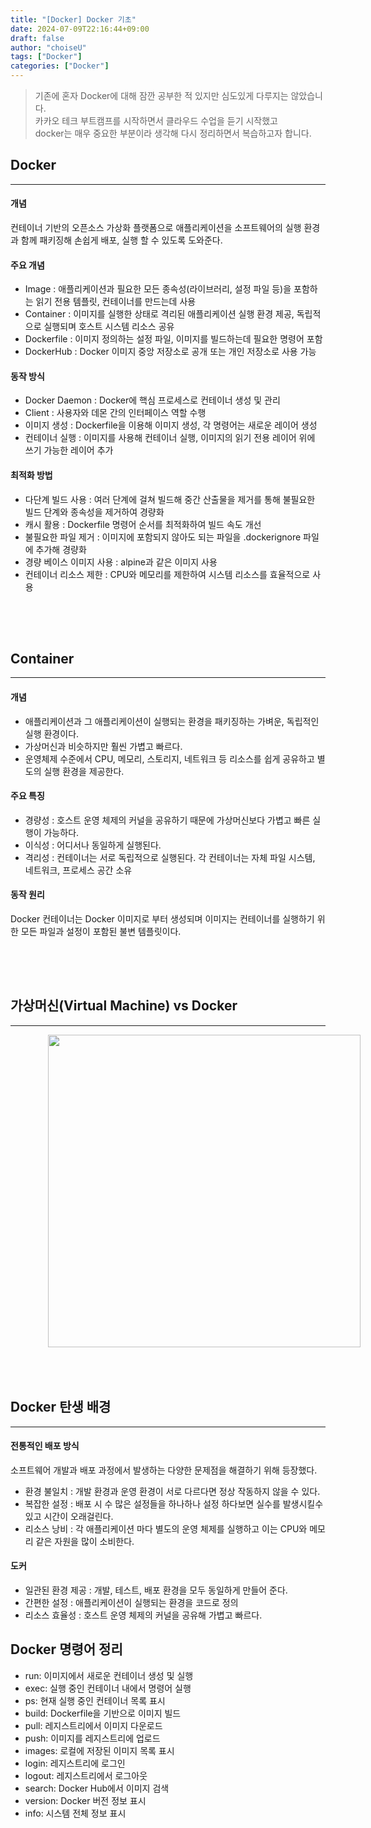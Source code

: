 ```yaml
---
title: "[Docker] Docker 기초"
date: 2024-07-09T22:16:44+09:00
draft: false
author: "choiseU"
tags: ["Docker"]
categories: ["Docker"]
---
```

> 기존에 혼자 Docker에 대해 잠깐 공부한 적 있지만 심도있게 다루지는 않았습니다.  
> 카카오 테크 부트캠프를 시작하면서 클라우드 수업을 듣기 시작했고  
> docker는 매우 중요한 부분이라 생각해 다시 정리하면서 복습하고자 합니다.  

## Docker
***
#### 개념
컨테이너 기반의 오픈소스 가상화 플랫폼으로 애플리케이션을 소프트웨어의 실행 환경과 함께 패키징해 손쉽게 배포, 실행 할 수 있도록 도와준다.

#### 주요 개념
- Image : 애플리케이션과 필요한 모든 종속성(라이브러리, 설정 파일 등)을 포함하는 읽기 전용 템플릿, 컨테이너를 만드는데 사용
- Container : 이미지를 실행한 상태로 격리된 애플리케이션 실행 환경 제공, 독립적으로 실행되며 호스트 시스템 리소스 공유
- Dockerfile : 이미지 정의하는 설정 파일, 이미지를 빌드하는데 필요한 명령어 포함
- DockerHub : Docker 이미지 중앙 저장소로 공개 또는 개인 저장소로 사용 가능

#### 동작 방식
- Docker Daemon : Docker에 핵심 프로세스로 컨테이너 생성 및 관리
- Client : 사용자와 데몬 간의 인터페이스 역할 수행
- 이미지 생성 : Dockerfile을 이용해 이미지 생성, 각 명령어는 새로운 레이어 생성
- 컨테이너 실행 : 이미지를 사용해 컨테이너 실행, 이미지의 읽기 전용 레이어 위에 쓰기 가능한 레이어 추가

#### 최적화 방법
- 다단계 빌드 사용 : 여러 단계에 걸쳐 빌드해 중간 산출물을 제거를 통해 불필요한 빌드 단계와 종속성을 제거하여 경량화
- 캐시 활용 : Dockerfile 명령어 순서를 최적화하여 빌드 속도 개선
- 불필요한 파일 제거 : 이미지에 포함되지 않아도 되는 파일을 .dockerignore 파일에 추가해 경량화
- 경량 베이스 이미지 사용 : alpine과 같은 이미지 사용
- 컨테이너 리소스 제한 : CPU와 메모리를 제한하여 시스템 리소스를 효율적으로 사용


<div style="height: 50px;"></div>

## Container
***
#### 개념
- 애플리케이션과 그 애플리케이션이 실행되는 환경을 패키징하는 가벼운, 독립적인 실행 환경이다.
- 가상머신과 비슷하지만 훨씬 가볍고 빠르다.
- 운영체제 수준에서 CPU, 메모리, 스토리지, 네트워크 등 리소스를 쉽게 공유하고 별도의 실행 환경을 제공한다.

#### 주요 특징
- 경량성 : 호스트 운영 체제의 커널을 공유하기 때문에 가상머신보다 가볍고 빠른 실행이 가능하다.
- 이식성 : 어디서나 동일하게 실행된다.
- 격리성 : 컨테이너는 서로 독립적으로 실행된다. 각 컨테이너는 자체 파일 시스템, 네트워크, 프로세스 공간 소유

#### 동작 원리
Docker 컨테이너는 Docker 이미지로 부터 생성되며 이미지는 컨테이너를 실행하기 위한 모든 파일과 설정이 포함된 불변 템플릿이다.

<div style="height: 50px;"></div>

## 가상머신(Virtual Machine) vs Docker
***

<img style="margin-left: 60px; width: 500px;" src="/img/posts/docker/VMvsDocker.png">

<div style="height: 50px;"></div>

## Docker 탄생 배경
***
#### 전통적인 배포 방식
소프트웨어 개발과 배포 과정에서 발생하는 다양한 문제점을 해결하기 위해 등장했다.
- 환경 불일치 : 개발 환경과 운영 환경이 서로 다르다면 정상 작동하지 않을 수 있다.
- 복잡한 설정 : 배포 시 수 많은 설정들을 하나하나 설정 하다보면 실수를 발생시킬수 있고 시간이 오래걸린다.
- 리소스 낭비 : 각 애플리케이션 마다 별도의 운영 체제를 실행하고 이는 CPU와 메모리 같은 자원을 많이 소비한다.

#### 도커
- 일관된 환경 제공 : 개발, 테스트, 배포 환경을 모두 동일하게 만들어 준다.
- 간편한 설정 : 애플리케이션이 실행되는 환경을 코드로 정의
- 리소스 효율성 : 호스트 운영 체제의 커널을 공유해 가볍고 빠르다.

## Docker 명령어 정리
- run: 이미지에서 새로운 컨테이너 생성 및 실행
- exec: 실행 중인 컨테이너 내에서 명령어 실행
- ps: 현재 실행 중인 컨테이너 목록 표시
- build: Dockerfile을 기반으로 이미지 빌드
- pull: 레지스트리에서 이미지 다운로드
- push: 이미지를 레지스트리에 업로드
- images: 로컬에 저장된 이미지 목록 표시
- login: 레지스트리에 로그인
- logout: 레지스트리에서 로그아웃
- search: Docker Hub에서 이미지 검색
- version: Docker 버전 정보 표시
- info: 시스템 전체 정보 표시
